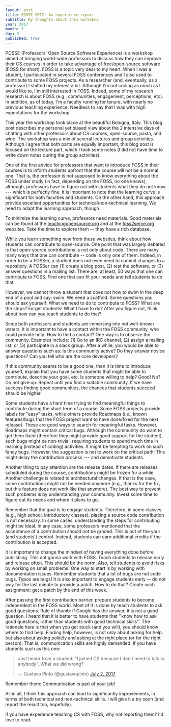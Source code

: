 ```yaml
---
layout: post
title: POSSE 2017: An experience report
subtitle: My thoughts about this workshop
year: 2017
month: 7
day: 3
published: true
---
```


POSSE (Professors' Open Source Software Experience) is a workshop aimed at bringing world-wide professors to discuss how they can improve their CS courses in order to take advantage of free/open-source software (FOSS for short). FOSS is a topic very dear to my heart. When I was a student, I participated in several FOSS conferences and I also used to contribute to some FOSS projects. As a researcher (and, eventually, as a professor) I shifted my interest a bit. Although I'm not coding as much as I would like to, I'm still interested in FOSS. Indeed, some of my research research is about FOSS (e.g., communities, engagement, perceptions, etc). In addition, as of today, I'm a faculty running for tenure, with nearly no previous teaching experience. Needless to say that I was with high expectations for the workshop.

This year the workshop took place at the beautiful Bologna, Italy. This blog post describes my personal yet biased view about the 2 intensive days of chatting with other professors about CS courses, open-source, pasta, and wine. The workshop was a mix of several lectures and group activities. Although I agree that both parts are equally important, this blog post is focused on the lecture part, which I took some notes  (I did not have time to write down notes during the group activities).

One of the first advice for professors that want to introduce FOSS in their courses is to inform students upfront that the course will not be a normal one. That is, the professor is not supposed to know everything about the FOSS under study (in fact, depending on the FOSS, no one knows), although, professors have to figure out with students what they do not know --- which is perfectly fine. It is important to note that the learning curve is significant for both faculties and students. On the other hand, this approach provide excellent opportunities for technical/non-technical learning. We need to adapt the learning approach, though.

To minimize the learning curve, professors need materials. Good materials can be found at the [teachingopensource.org](http://teachingopensource.org/) and at the [foss2serve.org](http://foss2serve.org/) websites. Take the time to explore them -- they have a rich database.

While you learn something new from these websites, think about how students can contribute to open-source. One point that was largely debated is that open-source contributions is not only about code. There are many many ways that one can contribute -- code is only one of them. Indeed, in order to be a FOSSer, a student does not even need to commit changes to a repository. A FOSSer can (1) create a blog post, (2) test the software, or (3) answer questions in a malling list. There are, at least, 50 ways that one can contribute to FOSS. Find one that can fit your needs and tell students to do that.

However, we cannot throw a student that does not how to swim in the deep end of a pool and say: swim. We need a scaffold. Some questions you should ask yourself: What we need to do to contribute to FOSS? What are the steps? Forget students! What I have to do? After you figure out, think about how can you teach students to do that?

Since both professors and students are immersing into not well-known waters, it is important to have a contact within the FOSS community, who could provide help. How to find a contact? One way is to observe the community. Examples include: (1) Go to an IRC channel, (2) assign a malling list, or (3) participate in a slack group. After a while, you would be able to answer questions such as: Is this community active? Do they answer novice questions? Can you tell who are the core developers?

If this community seems to be a good one, then it is time to introduce yourself, explain that you have some students that might be able to contribute, describe your goal, etc. Is someone willing to help? Good! No? Do not give up. Repeat until you find a suitable community. If we have success finding good communities, the chances that students succeed should be higher.

Some students have a hard time trying to find meaningful things to contribute during the short term of a course. Some FOSS projects provide labels for "easy" tasks, while others provide Roadmaps (i.e., known features/bugs that the FOSS project want to have done/fixed for the next release). These are good ways to search for meaningful tasks. However, Roadmaps might contain critical bugs. Although the community do want to get them fixed (therefore they might provide good support for the student), such bugs might be non-trivial, requiring students to spend much time in learning (instead of coding) activities. It might be tempting to work on such fancy bugs. However, the suggestion is not to work on the critical path! This might delay the contribution process --- and demotivate students.

Another thing to pay attention are the release dates. If there are releases scheduled during the course, contributions might be frozen for a while. Another challenge is related to architectural changes. If that is the case, some contributions might not be needed anymore (e.g., thanks for the fix, but this feature does not work like that anymore). The best way to prevent such problems is by understanding your community. Invest some time to figure out its needs and where it plans to go.

Remember that the goal is to engage students. Therefore, in some classes (e.g., high school, introductory classes), placing a source code contribution is not necessary. In some cases, understanding the steps for contributing might be ideal. In any case, some professors mentioned that the acceptance of a contribution should not be graded. This is out of the your (and students') control. Instead, students can earn additional credits if the contribution is accepted.

It is important to change the mindset of having everything done before publishing. This not gonna work with FOSS. Teach students to release early and release often. This should be the norm. Also, tell students to avoid risks by working on small problems. One way to start is by working with documentation issues. Remember students that a lot of bugs are not code bugs. Typos are bugs! It is also important to engage students early -- do not way for the last minute to provide a patch. How to do that? Create such assignment: get a patch by the end of this week.

After passing the first contribution barrier, prepare students to become independent in the FOSS world. Most of it is done by teach students to ask good questions. Rule of thumb: if Google has the answer, it is not a good question. I heard that it is better to have students that ''know how to ask good questions, rather than students with good technical skills''. The rationale here is that when you get stuck (and you will), you should know where to find help. Finding help, however, is not only about asking for help, but also about asking politely and asking at the right place (or for the right person). That is, communication skills are highly demanded. If you have students such as this one:

<blockquote class="twitter-tweet" data-partner="tweetdeck"><p lang="en" dir="ltr">Just heard from a student: &quot;I joined CS because I don&#39;t need to talk to anybody&quot;. What we did wrong?</p>&mdash; Gustavo Pinto (@gustavopinto) <a href="https://twitter.com/gustavopinto/status/881490978774945792">July 2, 2017</a></blockquote>
<script async src="//platform.twitter.com/widgets.js" charset="utf-8"></script>

Remember them: Communication is part of your job!

All in all, I think this approach can lead to significantly improvements, in terms of both technical and non-technical skills. I will give it a try soon (and report the result too, hopefully).

If you have experience teaching CS with FOSS, why not reporting them? I'd love to read.
